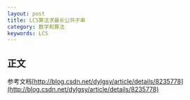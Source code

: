```yaml
---
layout: post
title: LCS算法求最长公共子串
category: 数学和算法
keywords: LCS
---
```


## 正文

参考文档[http://blog.csdn.net/dylgsy/article/details/8235778](http://blog.csdn.net/dylgsy/article/details/8235778)
